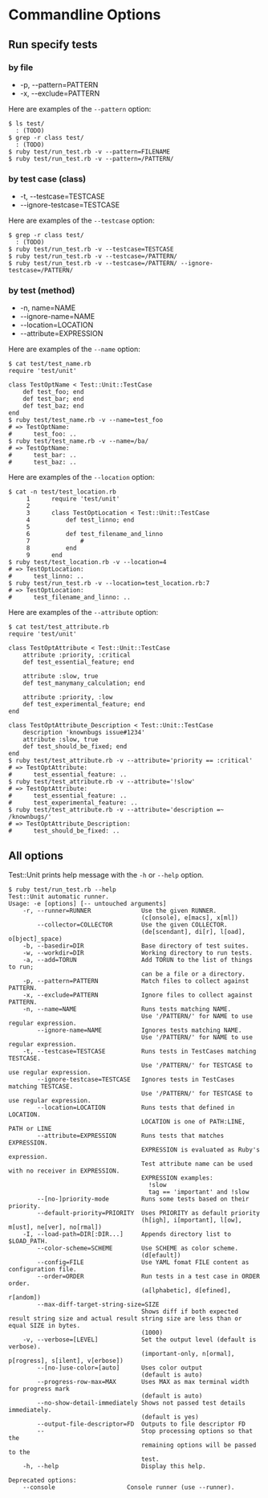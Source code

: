 # Commandline Options

## Run specify tests

### by file

- -p, --pattern=PATTERN
- -x, --exclude=PATTERN

Here are examples of the `--pattern` option:

    $ ls test/
      : (TODO)
    $ grep -r class test/
      : (TODO)
    $ ruby test/run_test.rb -v --pattern=FILENAME
    $ ruby test/run_test.rb -v --pattern=/PATTERN/

### by test case (class)

- -t, --testcase=TESTCASE
- --ignore-testcase=TESTCASE

Here are examples of the `--testcase` option:

    $ grep -r class test/
      : (TODO)
    $ ruby test/run_test.rb -v --testcase=TESTCASE
    $ ruby test/run_test.rb -v --testcase=/PATTERN/
    $ ruby test/run_test.rb -v --testcase=/PATTERN/ --ignore-testcase=/PATTERN/

### by test (method)

- -n, name=NAME
- --ignore-name=NAME
- --location=LOCATION
- --attribute=EXPRESSION

Here are examples of the `--name` option:

    $ cat test/test_name.rb
    require 'test/unit'
    
    class TestOptName < Test::Unit::TestCase
        def test_foo; end
        def test_bar; end
        def test_baz; end
    end
    $ ruby test/test_name.rb -v --name=test_foo
    # => TestOptName:
    #      test_foo: ..
    $ ruby test/test_name.rb -v --name=/ba/
    # => TestOptName:
    #      test_bar: ..
    #      test_baz: ..

Here are examples of the `--location` option:

    $ cat -n test/test_location.rb
         1      require 'test/unit'
         2      
         3      class TestOptLocation < Test::Unit::TestCase
         4          def test_linno; end
         5      
         6          def test_filename_and_linno
         7              #
         8          end
         9      end
    $ ruby test/test_location.rb -v --location=4
    # => TestOptLocation:
    #      test_linno: ..
    $ ruby test/run_test.rb -v --location=test_location.rb:7
    # => TestOptLocation:
    #      test_filename_and_linno: ..

Here are examples of the `--attribute` option:

    $ cat test/test_attribute.rb
    require 'test/unit'
    
    class TestOptAttribute < Test::Unit::TestCase
        attribute :priority, :critical
        def test_essential_feature; end
    
        attribute :slow, true
        def test_manymany_calculation; end
    
        attribute :priority, :low
        def test_experimental_feature; end
    end
    
    class TestOptAttribute_Description < Test::Unit::TestCase
        description 'knownbugs issue#1234'
        attribute :slow, true
        def test_should_be_fixed; end
    end
    $ ruby test/test_attribute.rb -v --attribute='priority == :critical'
    # => TestOptAttribute:
    #      test_essential_feature: ..
    $ ruby test/test_attribute.rb -v --attribute='!slow'
    # => TestOptAttribute:
    #      test_essential_feature: ..
    #      test_experimental_feature: ..
    $ ruby test/test_attribute.rb -v --attribute='description =~ /knownbugs/'
    # => TestOptAttribute_Description:
    #      test_should_be_fixed: ..

## All options

Test::Unit prints help message with the `-h` or `--help` option.

    $ ruby test/run_test.rb --help
    Test::Unit automatic runner.
    Usage: -e [options] [-- untouched arguments]
        -r, --runner=RUNNER              Use the given RUNNER.
                                         (c[onsole], e[macs], x[ml])
            --collector=COLLECTOR        Use the given COLLECTOR.
                                         (de[scendant], di[r], l[oad], o[bject]_space)
        -b, --basedir=DIR                Base directory of test suites.
        -w, --workdir=DIR                Working directory to run tests.
        -a, --add=TORUN                  Add TORUN to the list of things to run;
                                         can be a file or a directory.
        -p, --pattern=PATTERN            Match files to collect against PATTERN.
        -x, --exclude=PATTERN            Ignore files to collect against PATTERN.
        -n, --name=NAME                  Runs tests matching NAME.
                                         Use '/PATTERN/' for NAME to use regular expression.
            --ignore-name=NAME           Ignores tests matching NAME.
                                         Use '/PATTERN/' for NAME to use regular expression.
        -t, --testcase=TESTCASE          Runs tests in TestCases matching TESTCASE.
                                         Use '/PATTERN/' for TESTCASE to use regular expression.
            --ignore-testcase=TESTCASE   Ignores tests in TestCases matching TESTCASE.
                                         Use '/PATTERN/' for TESTCASE to use regular expression.
            --location=LOCATION          Runs tests that defined in LOCATION.
                                         LOCATION is one of PATH:LINE, PATH or LINE
            --attribute=EXPRESSION       Runs tests that matches EXPRESSION.
                                         EXPRESSION is evaluated as Ruby's expression.
                                         Test attribute name can be used with no receiver in EXPRESSION.
                                         EXPRESSION examples:
                                           !slow
                                           tag == 'important' and !slow
            --[no-]priority-mode         Runs some tests based on their priority.
            --default-priority=PRIORITY  Uses PRIORITY as default priority
                                         (h[igh], i[mportant], l[ow], m[ust], ne[ver], no[rmal])
        -I, --load-path=DIR[:DIR...]     Appends directory list to $LOAD_PATH.
            --color-scheme=SCHEME        Use SCHEME as color scheme.
                                         (d[efault])
            --config=FILE                Use YAML fomat FILE content as configuration file.
            --order=ORDER                Run tests in a test case in ORDER order.
                                         (a[lphabetic], d[efined], r[andom])
            --max-diff-target-string-size=SIZE
                                         Shows diff if both expected result string size and actual result string size are less than or equal SIZE in bytes.
                                         (1000)
        -v, --verbose=[LEVEL]            Set the output level (default is verbose).
                                         (important-only, n[ormal], p[rogress], s[ilent], v[erbose])
            --[no-]use-color=[auto]      Uses color output
                                         (default is auto)
            --progress-row-max=MAX       Uses MAX as max terminal width for progress mark
                                         (default is auto)
            --no-show-detail-immediately Shows not passed test details immediately.
                                         (default is yes)
            --output-file-descriptor=FD  Outputs to file descriptor FD
            --                           Stop processing options so that the
                                         remaining options will be passed to the
                                         test.
        -h, --help                       Display this help.
    
    Deprecated options:
	    --console                    Console runner (use --runner).

